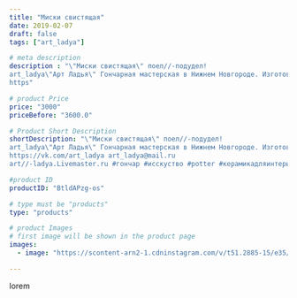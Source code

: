 ```yaml
---
title: "Миски свистящая"
date: 2019-02-07
draft: false
tags: ["art_ladya"]

# meta description
description : "\"Миски свистящая\" поел//-подудел! 
art_ladya\"Арт Ладья\" Гончарная мастерская в Нижнем Новгороде. Изготовление керамики и мастер//-классы по обучению. 
https"

# product Price
price: "3000"
priceBefore: "3600.0"

# Product Short Description
shortDescription: "\"Миски свистящая\" поел//-подудел! 
art_ladya\"Арт Ладья\" Гончарная мастерская в Нижнем Новгороде. Изготовление керамики и мастер//-классы по обучению. 
https://vk.com/art_ladya art_ladya@mail.ru 
art//-ladya.Livemaster.ru #гончар #исскуство #potter #керамикадляинтерьера #керамикаручнаяработа #гончарнаямастерская #керамиканазаказ #handmade #посудаизглины #керамика #гончарнаяпосуда #эксклюзивнаякерамика #painter #dishes #decor #ceramicar #nntoday #claygoods #restaurant #earthenware #ceramic #design #bowl #dish #plate #ceramicart #миска #авторскаякерамика #мискисвистушка #историческаяреконструкция"

#product ID
productID: "BtldAPzg-os"

# type must be "products"
type: "products"

# product Images
# first image will be shown in the product page
images:
  - image: "https://scontent-arn2-1.cdninstagram.com/v/t51.2885-15/e35/51283632_785618505126791_3340475759840250895_n.jpg?tp=1&_nc_ht=scontent-arn2-1.cdninstagram.com&_nc_cat=111&_nc_ohc=K955aMSg1UEAX8_xbcW&ccb=7-4&oh=b4dd0ac9f5a885b305458bb2d0ec30f9&oe=60854E74&_nc_sid=86f79a&ig_cache_key=MTk3NDExMTU3MTk5MTA2MzA4NA%3D%3D.2-ccb7-4"

---
```

lorem
